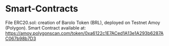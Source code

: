 # Smart-Contracts

File ERC20.sol: creation of Barolo Token (BRL), deployed on Testnet Amoy (Polygon).
Smart Contract available at: https://amoy.polygonscan.com/token/0xa6122c1E7ACed1A13e1A293b6287AC067b98b7D3
